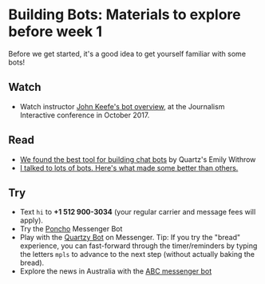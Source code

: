 # Building Bots: Materials to explore before week 1

Before we get started, it's a good idea to get yourself familiar with some bots!

## Watch

- Watch instructor [John Keefe's bot overview](https://www.youtube.com/watch?list=PLCiLMV8uFnO7TAxadc-5XyWx2EoxM76YE&v=vu3wG-BY5PY), at the Journalism Interactive conference in October 2017.

## Read

- [We found the best tool for building chat bots](https://bots.qz.com/1360/we-found-the-best-tool-for-building-chat-bots/) by Quartz's Emily Withrow
- [I talked to lots of bots. Here's what made some better than others.](https://bots.qz.com/50/seeking-good-and-bad-bot-behavior/)

## Try

- Text `hi` to **+1 512 900-3034** (your regular carrier and message fees will apply).
- Try the [Poncho](https://www.messenger.com/t/hiponcho) Messenger Bot
- Play with the [Quartzy Bot](https://www.messenger.com/t/QZY) on Messenger. Tip: If you try the "bread" experience, you can fast-forward through the timer/reminders by typing the letters `mpls` to advance to the next step (without actually baking the bread).
- Explore the news in Australia with the [ABC messenger bot](https://www.messenger.com/t/abcnews.au)


